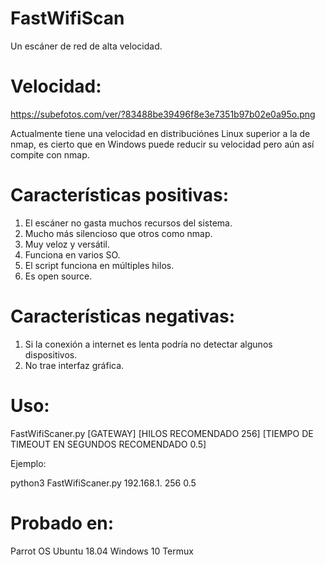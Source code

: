 # FastWifiScan
Un escáner de red de alta velocidad.

# Velocidad:

https://subefotos.com/ver/?83488be39496f8e3e7351b97b02e0a95o.png

Actualmente tiene una velocidad en distribuciónes Linux superior a la de nmap, es cierto que en Windows puede reducir su velocidad pero aún así compite con nmap.

# Características positivas:

1. El escáner no gasta muchos recursos del sistema.
2. Mucho más silencioso que otros como nmap.
3. Muy veloz y versátil.
4. Funciona en varios SO.
5. El script funciona en múltiples hilos.
6. Es open source.

# Características negativas:

1. Si la conexión a internet es lenta podría no detectar algunos dispositivos.
2. No trae interfaz gráfica.

# Uso:

FastWifiScaner.py [GATEWAY] [HILOS RECOMENDADO 256] [TIEMPO DE TIMEOUT EN SEGUNDOS RECOMENDADO 0.5]

Ejemplo:

python3 FastWifiScaner.py 192.168.1. 256 0.5

# Probado en:

Parrot OS
Ubuntu 18.04
Windows 10
Termux


